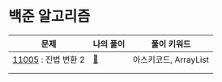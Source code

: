# 백준 알고리즘

| 문제                                                         | 나의 풀이                                                    | 풀이 키워드           |
| ------------------------------------------------------------ | ------------------------------------------------------------ | --------------------- |
| [11005](https://www.acmicpc.net/problem/11005) : 진법 변환 2 | [🧚](https://github.com/kcloud721/TIL/tree/master/algorithms/baekjoon/11005) | 아스키코드, ArrayList |
|                                                              |                                                              |                       |
|                                                              |                                                              |                       |

